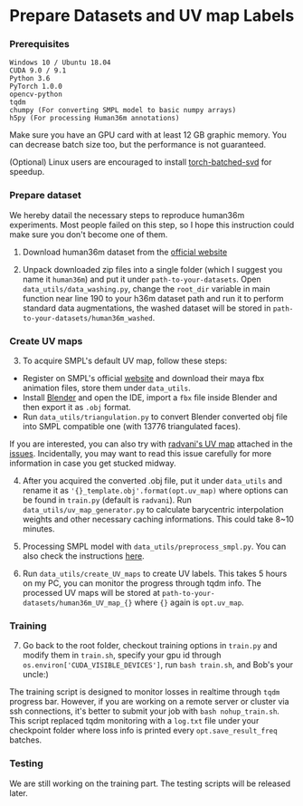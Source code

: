 # Prepare Datasets and UV map Labels

### Prerequisites
```
Windows 10 / Ubuntu 18.04
CUDA 9.0 / 9.1
Python 3.6
PyTorch 1.0.0
opencv-python
tqdm
chumpy (For converting SMPL model to basic numpy arrays)
h5py (For processing Human36m annotations)
```

Make sure you have an GPU card with at least 12 GB graphic memory. You can decrease batch size too, but the performance is not guaranteed.

(Optional) Linux users are encouraged to install [torch-batched-svd](https://github.com/KinglittleQ/torch-batch-svd) for speedup.

### Prepare dataset
We hereby datail the necessary steps to reproduce human36m experiments. Most people failed on this step, so I hope this instruction could make sure you don't become one of them.

1. Download human36m dataset from the [official website](http://vision.imar.ro/human3.6m/description.php)

2. Unpack downloaded zip files into a single folder (which I suggest you name it `human36m`) and put it under `path-to-your-datasets`. 
Open `data_utils/data_washing.py`, change the `root_dir` variable in main function near line 190 to your h36m dataset path and run it to perform standard data augmentations, the washed dataset will be stored in `path-to-your-datasets/human36m_washed`.

### Create UV maps
3. To acquire SMPL's default UV map, follow these steps:
- Register on SMPL's official [website](http://smpl.is.tue.mpg.de) and download their maya fbx animation files, store them under `data_utils`.
- Install [Blender](https://www.blender.org/) and open the IDE, import a `fbx` file inside Blender and then export it as `.obj` format.
- Run `data_utils/triangulation.py` to convert Blender converted obj file into SMPL compatible one (with 13776 triangulated faces).

If you are interested, you can also try with [radvani's UV map](https://github.com/Lotayou/densebody_pytorch/issues/4#issuecomment-481480724) attached in the [issues](https://github.com/Lotayou/densebody_pytorch/issues/4). Incidentally, you may want to read this issue carefully for more information in case you get stucked midway.

4. After you acquired the converted .obj file, put it under `data_utils` and rename it as `'{}_template.obj'.format(opt.uv_map)` where options can be found in `train.py` (default is `radvani`). Run `data_utils/uv_map_generator.py` to calculate barycentric interpolation weights and other necessary caching informations. This could take 8~10 minutes.

5. Processing SMPL model with `data_utils/preprocess_smpl.py`. You can also check the instructions [here](https://github.com/Lotayou/SMPL).

6. Run `data_utils/create_UV_maps` to create UV labels. This takes 5 hours on my PC, you can monitor the progress through tqdm info. The processed UV maps will be stored at `path-to-your-datasets/human36m_UV_map_{}` where `{}` again is `opt.uv_map`.

### Training
7. Go back to the root folder, checkout training options in `train.py` and modify them in `train.sh`, specify your gpu id through `os.environ['CUDA_VISIBLE_DEVICES']`, run `bash train.sh`, and Bob's your uncle:)

The training script is designed to monitor losses in realtime through `tqdm` progress bar. However, if you are working on a remote server or cluster via ssh connections, it's better to submit your job with `bash nohup_train.sh`. This script replaced tqdm monitoring with a `log.txt` file under your checkpoint folder where loss info is printed every `opt.save_result_freq` batches.

### Testing
We are still working on the training part. The testing scripts will be released later.
